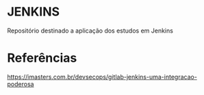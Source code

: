 # JENKINS
Repositório destinado a aplicação dos estudos em Jenkins

# Referências
https://imasters.com.br/devsecops/gitlab-jenkins-uma-integracao-poderosa
